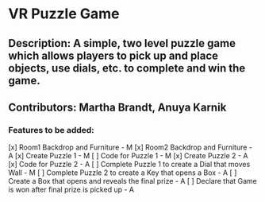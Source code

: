 # VR Puzzle Game

## Description: A simple, two level puzzle game which allows players to pick up and place objects, use dials, etc. to complete and win the game. 

## Contributors: Martha Brandt, Anuya Karnik

### Features to be added:

[x] Room1 Backdrop and Furniture - M
[x] Room2 Backdrop and Furniture - A
[x] Create Puzzle 1 - M
[ ] Code for Puzzle 1 - M
[x] Create Puzzle 2 - A
[x] Code for Puzzle 2 - A
[ ] Complete Puzzle 1 to create a Dial that moves Wall - M
[ ] Complete Puzzle 2 to create a Key that opens a Box - A
[ ] Create a Box that opens and reveals the final prize - A
[ ] Declare that Game is won after final prize is picked up - A


